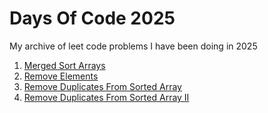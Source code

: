 # Days Of Code 2025 

My archive of leet code problems I have been doing in 2025 

1. [Merged Sort Arrays](https://github.com/wongandydev/DaysOfCode2025/blob/main/01-merged_sorted_array.swift)
2. [Remove Elements](https://github.com/wongandydev/DaysOfCode2025/blob/main/02-removeElement.swift)
3. [Remove Duplicates From Sorted Array](https://github.com/wongandydev/DaysOfCode2025/blob/main/03-removeDuplicatesFromSortedArray.swift)
4. [Remove Duplicates From Sorted Array II](https://github.com/wongandydev/DaysOfCode2025/blob/main/04-removeDuplicatesFromSortedArrayII.swift)